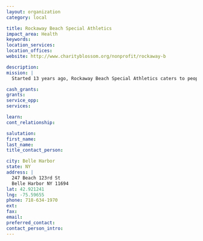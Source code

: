 ```yaml
---
layout: organization
category: local

title: Rockaway Beach Special Athletics
impact_area: Health
keywords: 
location_services: 
location_offices: 
website: http://www.charityblossom.org/nonprofit/rockaway-b

description: 
mission: |
  Started 13 years ago, Rockaway Beach Special Athletics caters to people of all ages who have mental disabilities. Typically, it has a higher population of young kids who are from the neighborhood and surrounding schools. This program runs specifically on a school-year schedule. Their program offers a once a week meet up in an auditorium where different types of athletic activities are offered. Throughout the year, various outside trips are planned such as going to baseball games, skiing, and kayaking. These trips vary year-to-year.

cash_grants: 
grants: 
service_opp: 
services: 

learn: 
cont_relationship: 

salutation: 
first_name: 
last_name: 
title_contact_person: 

city: Belle Harbor
state: NY
address: |
  247 Beach 123rd St  
  Belle Harbor NY 11694
lat: 42.921241
lng: -75.59655
phone: 718-634-1970
ext: 
fax: 
email: 
preferred_contact: 
contact_person_intro: 
---
```


